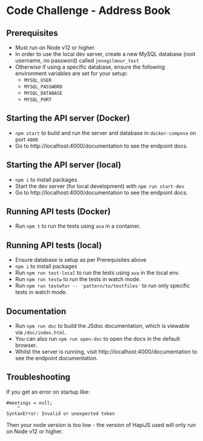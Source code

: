 # Code Challenge - Address Book

## Prerequisites

- Must run on Node v12 or higher.
- In order to use the local dev server, create a new MySQL database (root username, no password) called `jonogilmour_test`
- Otherwise if using a specific database, ensure the following environment variables are set for your setup:
  - `MYSQL_USER`
  - `MYSQL_PASSWORD`
  - `MYSQL_DATABASE`
  - `MYSQL_PORT`

## Starting the API server (Docker)

- `npm start` to build and run the server and database in `docker-compose` on port `4000`
- Go to http://localhost:4000/documentation to see the endpoint docs.

## Starting the API server (local)

- `npm i` to install packages
- Start the dev server (for local development) with `npm run start-dev`
- Go to http://localhost:4000/documentation to see the endpoint docs.

## Running API tests (Docker)

- Run `npm t` to run the tests using `ava` in a container.

## Running API tests (local)

- Ensure database is setup as per Prerequisites above
- `npm i` to install packages
- Run `npm run test-local` to run the tests using `ava` in the local env.
- Run `npm run testw` to run the tests in watch mode.
- Run `npm run testwfor -- 'pattern/to/testfiles'` to run only specific tests in watch mode.

## Documentation

- Run `npm run doc` to build the JSdoc documentation, which is viewable via `/doc/index.html`.
- You can also run `npm run open-doc` to open the docs in the default browser.
- Whilst the server is running, visit http://localhost:4000/documentation to see the endpoint documentation.

## Troubleshooting
If you get an error on startup like:
```
#meetings = null;
    ^
SyntaxError: Invalid or unexpected token
```
Then your node version is too low - the version of HapiJS used will only run on Node v12 or higher.
